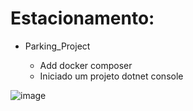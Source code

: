   # Estacionamento: 
  - Parking_Project

    - Add docker composer
    - Iniciado um projeto dotnet console

![image](https://user-images.githubusercontent.com/65625310/195407911-89ffe019-0524-4d2c-b4c4-baa4553f3528.png)
